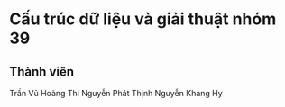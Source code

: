 # Cấu trúc dữ liệu và giải thuật nhóm 39
## Thành viên
Trần Vũ Hoàng Thi
Nguyễn Phát Thịnh
Nguyễn Khang Hy
